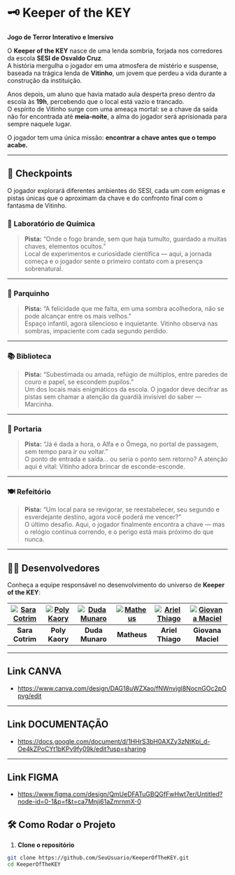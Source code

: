 # 🗝️ Keeper of the KEY  

**Jogo de Terror Interativo e Imersivo**

O **Keeper of the KEY** nasce de uma lenda sombria, forjada nos corredores da escola **SESI de Osvaldo Cruz**.  
A história mergulha o jogador em uma atmosfera de mistério e suspense, baseada na trágica lenda de **Vitinho**, um jovem que perdeu a vida durante a construção da instituição.  

Anos depois, um aluno que havia matado aula desperta preso dentro da escola às **19h**, percebendo que o local está vazio e trancado.  
O espírito de Vitinho surge com uma ameaça mortal: se a chave da saída não for encontrada até **meia-noite**, a alma do jogador será aprisionada para sempre naquele lugar.  

O jogador tem uma única missão: **encontrar a chave antes que o tempo acabe.**

---

## 🧭 Checkpoints

O jogador explorará diferentes ambientes do SESI, cada um com enigmas e pistas únicas que o aproximam da chave e do confronto final com o fantasma de Vitinho.

### 🧪 Laboratório de Química  
> **Pista:** “Onde o fogo brande, sem que haja tumulto, guardado a muitas chaves, elementos ocultos.”  
> Local de experimentos e curiosidade científica — aqui, a jornada começa e o jogador sente o primeiro contato com a presença sobrenatural.  

---

### 🎠 Parquinho  
> **Pista:** “A felicidade que me falta, em uma sombra acolhedora, não se pode alcançar entre os mais velhos.”  
> Espaço infantil, agora silencioso e inquietante. Vitinho observa nas sombras, impaciente com cada segundo perdido.  

---

### 📚 Biblioteca  
> **Pista:** “Subestimada ou amada, refúgio de múltiplos, entre paredes de couro e papel, se escondem pupilos.”  
> Um dos locais mais enigmáticos da escola. O jogador deve decifrar as pistas sem chamar a atenção da guardiã invisível do saber — Marcinha.  

---

### 🚪 Portaria  
> **Pista:** “Já é dada a hora, o Alfa e o Ômega, no portal de passagem, sem tempo para ir ou voltar.”  
> O ponto de entrada e saída... ou seria o ponto sem retorno? A atenção aqui é vital: Vitinho adora brincar de esconde-esconde.  

---

### 🍽️ Refeitório  
> **Pista:** “Um local para se revigorar, se reestabelecer, seu segundo e esverdejante destino, agora você poderá me vencer?”  
> O último desafio. Aqui, o jogador finalmente encontra a chave — mas o relógio continua correndo, e o perigo está mais próximo do que nunca.  

---

## 👨‍💻 Desenvolvedores

Conheça a equipe responsável no desenvolvimento do universo de **Keeper of the KEY**:

<div align="center">

| [![Sara Cotrim](https://github.com/saraaa321.png?size=80)](https://github.com/saraaa321) | [![Poly Kaory](https://github.com/PolyKaory.png?size=80)](https://github.com/PolyKaory) | [![Duda Munaro](https://github.com/dudamunaro.png?size=80)](https://github.com/dudamunaro) | [![Matheus](https://github.com/matheus1707.png?size=80)](https://github.com/matheus1707) | [![Ariel Thiago](https://github.com/ArielThiago.png?size=80)](https://github.com/ArielThiago) | [![Giovana Maciel](https://github.com/GiovanaQMaciel.png?size=80)](https://github.com/GiovanaQMaciel) |
|:--:|:--:|:--:|:--:|:--:|:--:|
| **Sara Cotrim** | **Poly Kaory** | **Duda Munaro** | **Matheus** | **Ariel Thiago** | **Giovana Maciel** |

</div>

---

## Link CANVA

- https://www.canva.com/design/DAG18uWZXao/fNWnvjgl8NocnGOc2pOpvg/edit

---

## Link DOCUMENTAÇÃO
 - https://docs.google.com/document/d/1HHrS3bH0AXZy3zNtKpi_d-Oe4kZPoCYt1bKPv9fy09k/edit?usp=sharing

---

## Link FIGMA

- https://www.figma.com/design/QmUeDFATuGBQGfFwHwt7er/Untitled?node-id=0-1&p=f&t=ca7Mnji61aZmrnmX-0

## 🛠️ Como Rodar o Projeto

1. **Clone o repositório**

```bash
git clone https://github.com/SeuUsuario/KeeperOfTheKEY.git
cd KeeperOfTheKEY
